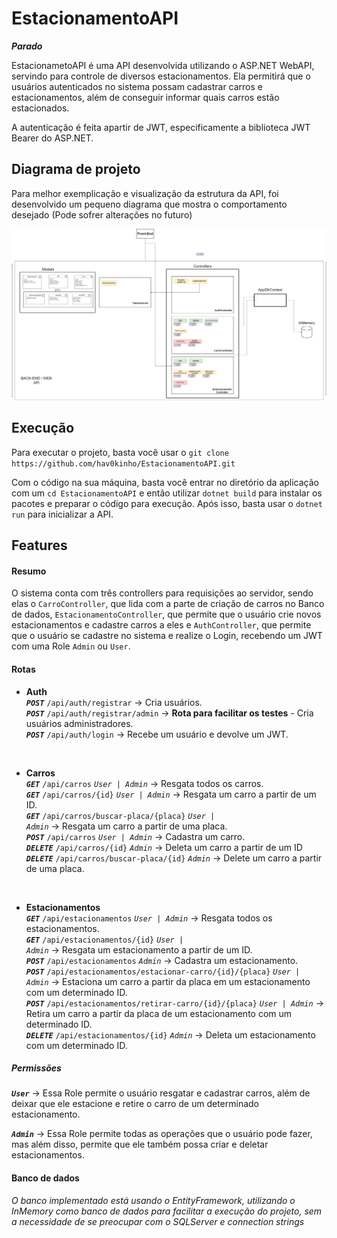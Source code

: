 # EstacionamentoAPI 
***Parado***

<p>EstacionametoAPI é uma API desenvolvida utilizando o ASP.NET WebAPI, servindo para controle de diversos estacionamentos. Ela permitirá que o usuários autenticados no sistema possam cadastrar carros e estacionamentos, além de conseguir informar quais carros estão estacionados.</p>

A autenticação é feita apartir de JWT, especificamente a biblioteca JWT Bearer do ASP.NET.

## Diagrama de projeto

<p>Para melhor exemplicação e visualização da estrutura da API, foi desenvolvido um pequeno diagrama que mostra o comportamento desejado (Pode sofrer alterações no futuro)</p>

![Diagrama da estrutura da API](./diagrama-estacionamento.png)

## Execução
<p>
Para executar o projeto, basta você usar o <code>git clone https://github.com/hav0kinho/EstacionamentoAPI.git</code>

Com o código na sua máquina, basta você entrar no diretório da aplicação com um <code>cd EstacionamentoAPI</code> e então utilizar <code>dotnet build</code> para instalar os pacotes e preparar o código para execução. Após isso, basta usar o <code>dotnet run</code> para inicializar a API.
</p>

## Features
#### Resumo

O sistema conta com três controllers para requisições ao servidor, sendo elas o <code>CarroController</code>, que lida com a parte de criação de carros no Banco de dados,  <code>EstacionamentoController</code>, que permite que o usuário crie novos estacionamentos e cadastre carros a eles e <code>AuthController</code>, que permite que o usuário se cadastre no sistema e realize o Login, recebendo um JWT com uma Role <code>Admin</code> ou <code>User</code>.

#### Rotas

* **Auth**<br/>
<code>***POST***</code> <code>/api/auth/registrar</code> -> Cria usuários.<br/>
<code>***POST***</code> <code>/api/auth/registrar/admin</code> -> **Rota para facilitar os testes** - Cria usuários administradores.<br/>
<code>***POST***</code> <code>/api/auth/login</code> -> Recebe um usuário e devolve um JWT.<br/>

<br>

* **Carros**<br/>
<code>***GET***</code> <code>/api/carros</code> <code>*User | Admin*</code> -> Resgata todos os carros.<br/>
<code>***GET***</code> <code>/api/carros/{id}</code> <code>*User | Admin*</code> -> Resgata um carro a partir de um ID.<br/>
<code>***GET***</code> <code>/api/carros/buscar-placa/{placa}</code> <code>*User | Admin*</code> -> Resgata um carro a partir de uma placa.<br/>
<code>***POST***</code> <code>/api/carros</code> <code>*User | Admin*</code> -> Cadastra um carro.<br/>
<code>***DELETE***</code> <code>/api/carros/{id}</code> <code>*Admin*</code> -> Deleta um carro a partir de um ID<br/>
<code>***DELETE***</code> <code>/api/carros/buscar-placa/{id}</code> <code>*Admin*</code> -> Delete um carro a partir de uma placa.<br/>

<br>

* **Estacionamentos**<br/>
<code>***GET***</code> <code>/api/estacionamentos</code> <code>*User | Admin*</code> -> Resgata todos os estacionamentos.<br/>
<code>***GET***</code> <code>/api/estacionamentos/{id}</code> <code>*User | Admin*</code> -> Resgata um estacionamento a partir de um ID.<br/>
<code>***POST***</code> <code>/api/estacionamentos</code> <code>*Admin*</code> -> Cadastra um estacionamento.<br/>
<code>***POST***</code> <code>/api/estacionamentos/estacionar-carro/{id}/{placa}</code> <code>*User | Admin*</code> -> Estaciona um carro a partir da placa em um estacionamento com um determinado ID.<br/>
<code>***POST***</code> <code>/api/estacionamentos/retirar-carro/{id}/{placa}</code> <code>*User | Admin*</code> -> Retira um carro a partir da placa de um estacionamento com um determinado ID.<br/>
<code>***DELETE***</code> <code>/api/estacionamentos/{id}</code> <code>*Admin*</code> -> Deleta um estacionamento com um determinado ID.<br/>

##### Permissões

<code>***User***</code> -> Essa Role permite o usuário resgatar e cadastrar carros, além de deixar que ele estacione e retire o carro de um determinado estacionamento.<br/>

<code>***Admin***</code> ->  Essa Role permite todas as operações que o usuário pode fazer, mas além disso, permite que ele também possa criar e deletar estacionamentos.<br/>

#### Banco de dados

*O banco implementado está usando o EntityFramework, utilizando o InMemory como banco de dados para facilitar a execução do projeto, sem a necessidade de se preocupar com o SQLServer e connection strings*



